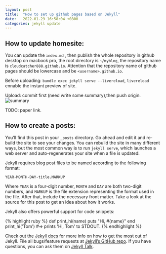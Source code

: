 ```yaml
---
layout: post
title:  "How to set up github pages based on Jekyll"
date:   2022-01-29 16:58:04 +0800
categories: jekyll update
---
```

## How to update homesite:

You can update the `index.md` , then publish the whole repository in github desktop on macbook pro, the root directory is `~/myblog`, the repository name is  `cloudcatcher888.github.io`. Attention that the repository name of github pages should be lowercase and be `<username>.github.io`.

Before uploading: `bundle exec jekyll serve --livereload`, `livereload` ennable the instant preview of site.

Upload: commit first (need write some summary),then push origin.![summary]({{site.url}}/images/post1-1.jpg)

TODO: paper link. 

## How to create a posts: 

You’ll find this post in your `_posts` directory. Go ahead and edit it and re-build the site to see your changes. You can rebuild the site in many different ways, but the most common way is to run `jekyll serve`, which launches a web server and auto-regenerates your site when a file is updated.

Jekyll requires blog post files to be named according to the following format:

`YEAR-MONTH-DAY-title.MARKUP`

Where `YEAR` is a four-digit number, `MONTH` and `DAY` are both two-digit numbers, and `MARKUP` is the file extension representing the format used in the file. After that, include the necessary front matter. Take a look at the source for this post to get an idea about how it works.

Jekyll also offers powerful support for code snippets:

{% highlight ruby %}
def print_hi(name)
  puts "Hi, #{name}"
end
print_hi('Tom')
#=> prints 'Hi, Tom' to STDOUT.
{% endhighlight %}

Check out the [Jekyll docs][jekyll-docs] for more info on how to get the most out of Jekyll. File all bugs/feature requests at [Jekyll’s GitHub repo][jekyll-gh]. If you have questions, you can ask them on [Jekyll Talk][jekyll-talk].

[jekyll-docs]: https://jekyllrb.com/docs/home
[jekyll-gh]:   https://github.com/jekyll/jekyll
[jekyll-talk]: https://talk.jekyllrb.com/
